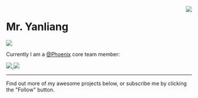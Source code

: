 <img align="right" src="https://github-readme-stats.vercel.app/api?username=gyl-coder&show_icons=true&hide_border=true">

# Mr. Yanliang

<!-- > A coder committed to creating perfect sdk. -->

<img src="https://github-readme-stats.vercel.app/api/top-langs/?username=gyl-coder&hide=html&hide_border=true">

Currently I am a [@Phoenix](https://github.com/PhoenixIQ) core team member:

<a href="http://developer.phoenix.iquantex.com/">
  <img src="https://github-readme-stats.vercel.app/api/pin/?username=PhoenixIQ&repo=phoenix-website&show_owner=true" />
</a>
<a href="https://github.com/PhoenixIQ">
  <img src="https://github-readme-stats.vercel.app/api/pin/?username=PhoenixIQ&repo=phoenix-website&show_owner=true" />
</a>


<br>

----

Find out more of my awesome projects below, or subscribe me by clicking the "Follow" button.
